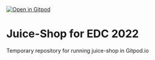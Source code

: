 [![Open in Gitpod](https://gitpod.io/button/open-in-gitpod.svg)](https://gitpod.io/#https://github.com/equinor-playground/edc-juice-shop)

# Juice-Shop for EDC 2022

Temporary repository for running juice-shop in Gitpod.io


